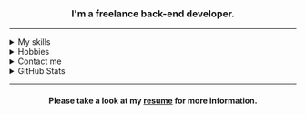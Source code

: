 <!DOCTYPE html>
<html lang="en">
  
<head>
  <meta charset="UTF-8">
  <meta name="viewport" content="width=device-width, initial-scale=1.0">
</head>
  
<body>
  <div align="center">
    <span>
      <h3>I'm a freelance back-end developer.</h3>
    </span>
  </div>

  <hr>
  
  <details>
    <summary>My skills</summary>
    <div align="center">
      <p>
        <img src="/icons/python.svg" alt="python" title="Python" width="40" height="40" />
        <img src="./icons/java.svg" alt="java" title="Java" width="40" height="40" />
        <img src="./icons/c++.svg" alt="c++" title="C++" width="40" height="40" />
        <img src="./icons/html5.svg" alt="html" title="HTML" width="40" height="40" />
        <img src="./icons/css3.svg" alt="css" title="CSS" width="40" height="40" />
      </p>
      <p>
        <img src="./icons/django.svg" alt="django" title="Django" width="40" height="40" />
        <img src="./icons/laravel.svg" alt="laravel" title="Laravel" width="40" height="40" />
        <img src="./icons/qt.svg" alt="qt" title="QT" width="40" height="40" />
      </p>
      <p>
        <img src="./icons/mongodb.svg" alt="mongodb" title="MongoDB" width="40" height="40" />
        <img src="./icons/mysql.svg" alt="mysql" title="MySql" width="40" height="40" />
      </p>
      <p>
        <img src="./icons/git.svg" alt="git" title="Git" width="40" height="40" />
        <img src="./icons/postman.svg" alt="postman" title="Postman" width="40" height="40" />
      </p>
      <p>
        <img src="./icons/ubuntu.svg" alt="ubuntu" title="Ubuntu" width="40" height="40" />
        <img src="./icons/kali.svg" alt="kali" title="Kali" width="40" height="40" />
      </p>
    </div>
  </details>

  <details>
    <summary>Hobbies</summary>
    <div align="center">
      <p>Listening to music (mostly instrumental)</p>
      <p>Reading psychological articles and books</p>
      <p>Explore about cybersecurity</p>
      <p>Playing strategy video games</p>
      <p>Gardening</p>
      <p>Cooking</p>
    </div>
  </details>
  
  <details>
    <summary>Contact me</summary>
    <div align="center">
      <p>
        <a href="mailto:soheilmohammadpor13@gmail.com" target="blank" style="text-decoration:none;">
            <img src="./icons/gmailn.svg" height="40" width="40"/>
        </a>
        <a href="https://www.linkedin.com/in/soheil_mpa/" target="blank" style="text-decoration:none;">
            <img src="./icons/linkedin.svg" height="40" width="40" />
        </a>
        <a href="https://stackoverflow.com/users/17064466/soheil-mpa" target="blank">
            <img src="./icons/stackoverflow.svg" height="40" width="40" />
        </a>
        <a href="https://t.me/soheil_mpa" target="blank">
            <img src="./icons/telegram.svg" height="40" width="40" />
        </a>
      </p>
    </div>
  </details>

  <details>
    <summary>GitHub Stats</summary>
    <div align="center">
      <p>
        <a href="https://github.com/soheilmpa/github-readme-activity-graph">
          <img src="https://github-readme-activity-graph.vercel.app/graph?username=soheilmpa&theme=github-compact&hide_border=true">
        </a>
      </p>
    </div>
  </details>
  
  <hr>
  
  <div align="center">
    <span>
      <h4>Please take a look at my <a href="https://github.com/soheilmpa/soheilmpa/blob/main/resume.pdf" target="_blank" >resume</a> for more information.</h4>
    </span>
  </div>
  
</body>

</html>

